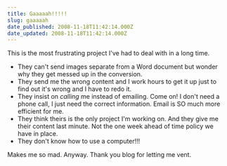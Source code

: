 ```yaml
---
title: Gaaaaah!!!!!
slug: gaaaaah
date_published: 2008-11-18T11:42:14.000Z
date_updated: 2008-11-18T11:42:14.000Z
---
```


This is the most frustrating project I've had to deal with in a long time.

- They can't send images separate from a Word document but wonder why they get messed up in the conversion.
- They send me the wrong content and I work hours to get it up just to find out it's wrong and I have to redo it.
- They insist on *calling* me instead of emailing. Come on! I don't need a phone call, I just need the correct information. Email is SO much more efficient for me.
- They think theirs is the only project I'm working on. And they give me their content last minute. Not the one week ahead of time policy we have in place.
- They don't know how to use a computer!!!

Makes me so mad. Anyway. Thank you blog for letting me vent.
